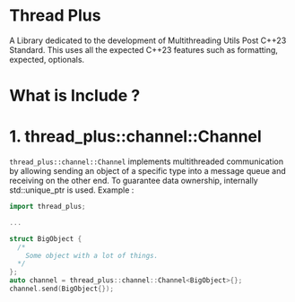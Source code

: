 # Thread Plus
A Library dedicated to the development of Multithreading Utils Post C++23 Standard. This uses all the
expected C++23 features such as formatting, expected, optionals. 

# What is Include ?
# 1. thread_plus::channel::Channel
`thread_plus::channel::Channel` implements multithreaded communication by allowing sending an object of a specific type into a message queue and receiving on the other end. To guarantee data ownership, internally std::unique_ptr is used. 
Example : 
```cpp
import thread_plus;

... 

struct BigObject {
  /*
    Some object with a lot of things. 
  */
};
auto channel = thread_plus::channel::Channel<BigObject>{};
channel.send(BigObject{});

```
